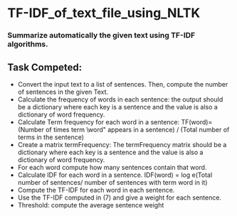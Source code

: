 # TF-IDF_of_text_file_using_NLTK
### Summarize automatically the given text using TF-IDF algorithms.

## Task Competed:

* Convert the input text to a list of sentences. Then, compute the number of sentences in the given Text.
* Calculate the frequency of words in each sentence: the output should be a dictionary where each key is a sentence and the value is also a dictionary of word frequency.
* Calculate Term frequency for each word in a sentence: TF(word)=(Number of times term \word" appears in a sentence) / (Total number of terms in the sentence)
* Create a matrix termFrequency: The termFrequency matrix should be a dictionary where each key is a sentence and the value is also a dictionary of word frequency.
* For each word compute how many sentences contain that word.
* Calculate IDF for each word in a sentence. IDF(word) = log e(Total number of sentences/ number of sentences with term word in it)
* Compute the TF-IDF for each word in each sentence.
* Use the TF-IDF computed in (7) and give a weight for each sentence.
* Threshold: compute the average sentence weight
